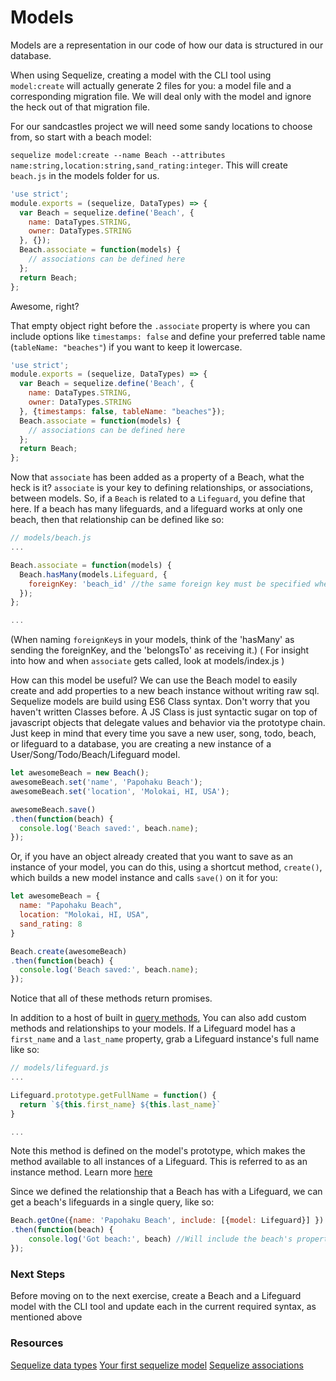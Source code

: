 # Models
Models are a representation in our code of how our data is structured in our database.

When using Sequelize, creating a model with the CLI tool using `model:create` will actually generate 2 files for you: a model file and a corresponding migration file. We will deal only with the model and ignore the heck out of that migration file.

For our sandcastles project we will need some sandy locations to choose from, so start with a beach model:

`sequelize model:create --name Beach --attributes name:string,location:string,sand_rating:integer`. This will create `beach.js` in the models folder for us.

```js
'use strict';
module.exports = (sequelize, DataTypes) => {
  var Beach = sequelize.define('Beach', {
    name: DataTypes.STRING,
    owner: DataTypes.STRING
  }, {});
  Beach.associate = function(models) {
    // associations can be defined here
  };
  return Beach;
};
```

Awesome, right? 

That empty object right before the `.associate` property is where you can include options like `timestamps: false` and define your preferred table name (`tableName: "beaches"`) if you want to keep it lowercase.

```js
'use strict';
module.exports = (sequelize, DataTypes) => {
  var Beach = sequelize.define('Beach', {
    name: DataTypes.STRING,
    owner: DataTypes.STRING
  }, {timestamps: false, tableName: "beaches"});
  Beach.associate = function(models) {
    // associations can be defined here
  };
  return Beach;
};
```

Now that `associate` has been added as a property of a Beach, what the heck is it? `associate` is your key to defining relationships, or associations, between models. So, if a `Beach` is related to a `Lifeguard`, you define that here. If a beach has many lifeguards, and a lifeguard works at only one beach, then that relationship can be defined like so:

```js
// models/beach.js
...

Beach.associate = function(models) {
  Beach.hasMany(models.Lifeguard, {
    foreignKey: 'beach_id' //the same foreign key must be specified when you define the association on the lifeguard model.
  });
};

...
```
(When naming `foreignKey`s in your models, think of the 'hasMany' as sending the foreignKey, and the 'belongsTo' as receiving it.)
( For insight into how and when `associate` gets called, look at models/index.js )

How can this model be useful? We can use the Beach model to easily create and add properties to a new beach instance without writing raw sql. Sequelize models are build using ES6 Class syntax. Don't worry that you haven't written Classes before. A JS Class is just syntactic sugar on top of javascript objects that delegate values and behavior via the prototype chain. Just keep in mind that every time you save a new user, song, todo, beach, or lifeguard to a database, you are creating a new instance of a User/Song/Todo/Beach/Lifeguard model.

```js
let awesomeBeach = new Beach();
awesomeBeach.set('name', 'Papohaku Beach');
awesomeBeach.set('location', 'Molokai, HI, USA');

awesomeBeach.save()
.then(function(beach) {
  console.log('Beach saved:', beach.name);
});
```

Or, if you have an object already created that you want to save as an instance of your model, you can do this, using a shortcut method, `create()`, which builds a new model instance and calls `save()` on it for you:
```js
let awesomeBeach = {
  name: "Papohaku Beach",
  location: "Molokai, HI, USA",
  sand_rating: 8
}

Beach.create(awesomeBeach)
.then(function(beach) {
  console.log('Beach saved:', beach.name);
});
```

Notice that all of these methods return promises.

In addition to a host of built in [query methods][query methods], You can also add custom methods and relationships to your models. If a Lifeguard model has a `first_name` and a `last_name` property, grab a Lifeguard instance's full name like so:

```js
// models/lifeguard.js
...

Lifeguard.prototype.getFullName = function() {
  return `${this.first_name} ${this.last_name}`
}

...
```
Note this method is defined on the model's prototype, which makes the method available to all instances of a Lifeguard. This is referred to as an instance method. Learn more [here](https://stackoverflow.com/questions/1635116/javascript-class-method-vs-class-prototype-method)

Since we defined the relationship that a Beach has with a Lifeguard, we can get a beach's lifeguards in a single query, like so:

```js
Beach.getOne({name: 'Papohaku Beach', include: [{model: Lifeguard}] })
.then(function(beach) {
    console.log('Got beach:', beach) //Will include the beach's properties and a list of all Lifeguards who have that beach's id on them
});
```
### Next Steps
Before moving on to the next exercise, create a Beach and a Lifeguard model with the CLI tool and update each in the current required syntax, as mentioned above

### Resources
[Sequelize data types](http://docs.sequelizejs.com/variable/index.html#static-variable-DataTypes)
[Your first sequelize model](http://docs.sequelizejs.com/manual/installation/getting-started.html#your-first-model)
[Sequelize associations](http://docs.sequelizejs.com/manual/tutorial/associations.html)

[query methods]: http://docs.sequelizejs.com/manual/tutorial/models-usage.html
